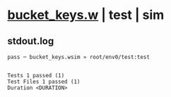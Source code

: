 # [bucket_keys.w](../../../../../examples/tests/valid/bucket_keys.w) | test | sim

## stdout.log
```log
pass ─ bucket_keys.wsim » root/env0/test:test
 
 
Tests 1 passed (1)
Test Files 1 passed (1)
Duration <DURATION>
```

